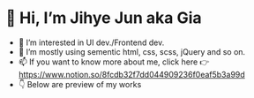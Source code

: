 
# 👋 Hi, I’m Jihye Jun aka Gia
- 👀 I’m interested in UI dev./Frontend dev.
- 🌱 I’m mostly using sementic html, css, scss, jQuery and so on.
- 📫 If you want to know more about me, click here 👉 https://www.notion.so/8fcdb32f7dd044909236f0eaf5b3a99d
- 👇 Below are preview of my works 



<!---
gia-world/gia-world is a ✨ special ✨ repository because its `README.md` (this file) appears on your GitHub profile.
You can click the Preview link to take a look at your changes.
--->


